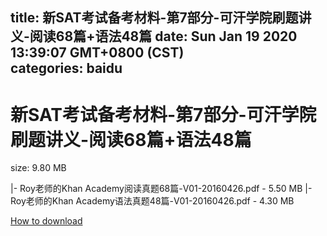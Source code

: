
title: 新SAT考试备考材料-第7部分-可汗学院刷题讲义-阅读68篇+语法48篇
date: Sun Jan 19 2020 13:39:07 GMT+0800 (CST)    
categories: baidu
---

# 新SAT考试备考材料-第7部分-可汗学院刷题讲义-阅读68篇+语法48篇
size: 9.80 MB
 
 
|- Roy老师的Khan Academy阅读真题68篇-V01-20160426.pdf - 5.50 MB
|- Roy老师的Khan Academy语法真题48篇-V01-20160426.pdf - 4.30 MB

[How to download](https://bpcam.bemobtrk.com/go/2ceec3aa-1ca2-46d6-b9ff-aaa5c184517c?jno=5318)